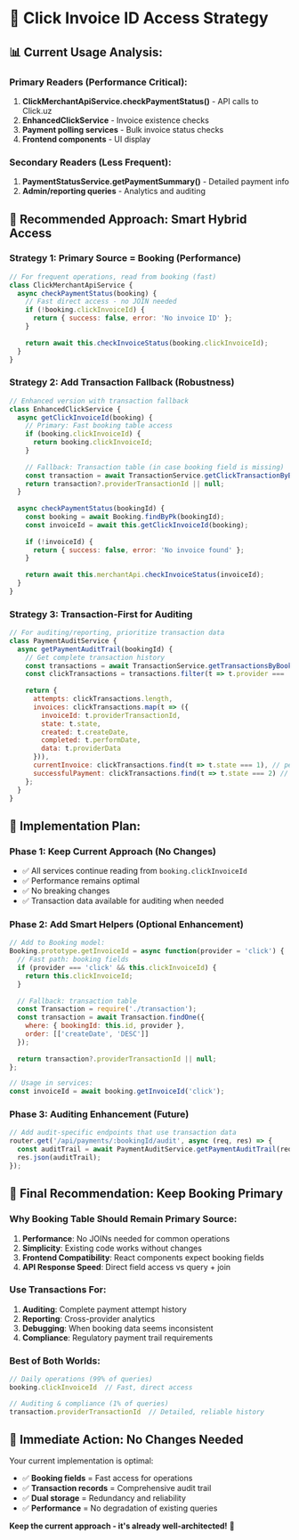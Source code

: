 # 🎯 **Click Invoice ID Access Strategy**

## **📊 Current Usage Analysis:**

### **Primary Readers (Performance Critical):**
1. **ClickMerchantApiService.checkPaymentStatus()** - API calls to Click.uz
2. **EnhancedClickService** - Invoice existence checks
3. **Payment polling services** - Bulk invoice status checks  
4. **Frontend components** - UI display

### **Secondary Readers (Less Frequent):**
1. **PaymentStatusService.getPaymentSummary()** - Detailed payment info
2. **Admin/reporting queries** - Analytics and auditing

## **🚀 Recommended Approach: Smart Hybrid Access**

### **Strategy 1: Primary Source = Booking (Performance)**
```javascript
// For frequent operations, read from booking (fast)
class ClickMerchantApiService {
  async checkPaymentStatus(booking) {
    // Fast direct access - no JOIN needed
    if (!booking.clickInvoiceId) {
      return { success: false, error: 'No invoice ID' };
    }
    
    return await this.checkInvoiceStatus(booking.clickInvoiceId);
  }
}
```

### **Strategy 2: Add Transaction Fallback (Robustness)**
```javascript
// Enhanced version with transaction fallback
class EnhancedClickService {
  async getClickInvoiceId(booking) {
    // Primary: Fast booking table access
    if (booking.clickInvoiceId) {
      return booking.clickInvoiceId;
    }
    
    // Fallback: Transaction table (in case booking field is missing)
    const transaction = await TransactionService.getClickTransactionByBooking(booking.id);
    return transaction?.providerTransactionId || null;
  }
  
  async checkPaymentStatus(bookingId) {
    const booking = await Booking.findByPk(bookingId);
    const invoiceId = await this.getClickInvoiceId(booking);
    
    if (!invoiceId) {
      return { success: false, error: 'No invoice found' };
    }
    
    return await this.merchantApi.checkInvoiceStatus(invoiceId);
  }
}
```

### **Strategy 3: Transaction-First for Auditing**
```javascript
// For auditing/reporting, prioritize transaction data
class PaymentAuditService {
  async getPaymentAuditTrail(bookingId) {
    // Get complete transaction history
    const transactions = await TransactionService.getTransactionsByBooking(bookingId);
    const clickTransactions = transactions.filter(t => t.provider === 'click');
    
    return {
      attempts: clickTransactions.length,
      invoices: clickTransactions.map(t => ({
        invoiceId: t.providerTransactionId,
        state: t.state,
        created: t.createDate,
        completed: t.performDate,
        data: t.providerData
      })),
      currentInvoice: clickTransactions.find(t => t.state === 1), // pending
      successfulPayment: clickTransactions.find(t => t.state === 2) // paid
    };
  }
}
```

## **🔄 Implementation Plan:**

### **Phase 1: Keep Current Approach (No Changes)**
- ✅ All services continue reading from `booking.clickInvoiceId`
- ✅ Performance remains optimal
- ✅ No breaking changes
- ✅ Transaction data available for auditing when needed

### **Phase 2: Add Smart Helpers (Optional Enhancement)**
```javascript
// Add to Booking model:
Booking.prototype.getInvoiceId = async function(provider = 'click') {
  // Fast path: booking fields
  if (provider === 'click' && this.clickInvoiceId) {
    return this.clickInvoiceId;
  }
  
  // Fallback: transaction table
  const Transaction = require('./transaction');
  const transaction = await Transaction.findOne({
    where: { bookingId: this.id, provider },
    order: [['createDate', 'DESC']]
  });
  
  return transaction?.providerTransactionId || null;
};

// Usage in services:
const invoiceId = await booking.getInvoiceId('click');
```

### **Phase 3: Auditing Enhancement (Future)**
```javascript
// Add audit-specific endpoints that use transaction data
router.get('/api/payments/:bookingId/audit', async (req, res) => {
  const auditTrail = await PaymentAuditService.getPaymentAuditTrail(req.params.bookingId);
  res.json(auditTrail);
});
```

## **🎯 Final Recommendation: Keep Booking Primary**

### **Why Booking Table Should Remain Primary Source:**

1. **Performance**: No JOINs needed for common operations
2. **Simplicity**: Existing code works without changes
3. **Frontend Compatibility**: React components expect booking fields
4. **API Response Speed**: Direct field access vs query + join

### **Use Transactions For:**

1. **Auditing**: Complete payment attempt history
2. **Reporting**: Cross-provider analytics  
3. **Debugging**: When booking data seems inconsistent
4. **Compliance**: Regulatory payment trail requirements

### **Best of Both Worlds:**
```javascript
// Daily operations (99% of queries)
booking.clickInvoiceId  // Fast, direct access

// Auditing & compliance (1% of queries) 
transaction.providerTransactionId  // Detailed, reliable history
```

## **🚀 Immediate Action: No Changes Needed**

Your current implementation is optimal:
- ✅ **Booking fields** = Fast access for operations
- ✅ **Transaction records** = Comprehensive audit trail
- ✅ **Dual storage** = Redundancy and reliability
- ✅ **Performance** = No degradation of existing queries

**Keep the current approach - it's already well-architected!** 🎉
